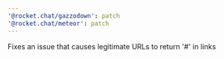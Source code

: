 ```yaml
---
'@rocket.chat/gazzodown': patch
'@rocket.chat/meteor': patch
---
```


Fixes an issue that causes legitimate URLs to return '#' in links
